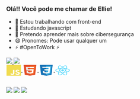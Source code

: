 ### Olá!! Você pode me chamar de Ellie!

- 🔭 Estou trabalhando com front-end
- 🌱 Estudando javascript 
- 🤔 Pretendo aprender mais sobre cibersegurança
- 😄 Pronomes: Pode usar qualquer um 
- ⚡ #OpenToWork ⚡

<div>
  <a href="https://github.com/EllieMenegildo">
  <img height="180em" src="https://github-readme-stats.vercel.app/api?username=EllieMenegildo&show_icons=true&theme=dracula&include_all_commits=true&count_private=true"/>
  <img height="180em" src="https://github-readme-stats.vercel.app/api/top-langs/?username=EllieMenegildo&layout=compact&langs_count=7&theme=dracula"/>
</div>
  
  <img align="center" alt="Rafa-Js" height="30" width="40" src="https://raw.githubusercontent.com/devicons/devicon/master/icons/javascript/javascript-plain.svg">
  <img align="center" alt="Rafa-HTML" height="30" width="40" src="https://raw.githubusercontent.com/devicons/devicon/master/icons/html5/html5-original.svg">
  <img align="center" alt="Rafa-CSS" height="30" width="40" src="https://raw.githubusercontent.com/devicons/devicon/master/icons/css3/css3-original.svg">
  <img align="center" alt="Rafa-React" height="30" width="40" src="https://raw.githubusercontent.com/devicons/devicon/master/icons/react/react-original.svg">
  
</div>

##

<div>
  <a href="https://www.instagram.com/danny_menegildo/" target="_blank"><img src="https://img.shields.io/badge/-Instagram-%23E4405F?style=for-the-badge&logo=instagram&logoColor=white" target="_blank"></a>
  <a href="https://discord.com/channels/@me/922271104549134336" target="_blank"><img src="https://img.shields.io/badge/Discord-7289DA?style=for-the-badge&logo=discord&logoColor=white" target="_blank"></a> 
  <a href="https://www.linkedin.com/in/danieli-m-0b29ba207/" target="_blank"><img src="https://img.shields.io/badge/-LinkedIn-%230077B5?style=for-the-badge&logo=linkedin&logoColor=white" target="_blank"></a> 
</div>

